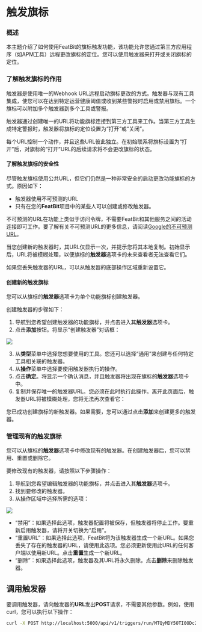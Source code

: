 # 触发旗标

### 概述

本主题介绍了如何使用FeatBit的旗标触发功能，该功能允许您通过第三方应用程序（如APM工具）远程更改旗标的定位。您可以使用触发器来打开或关闭旗标的定位。

### 了解触发旗标的作用

触发器是使用唯一的Webhook URL远程启动旗标更改的方式。触发器与现有工具集成，使您可以在达到特定运营健康阈值或收到某些警报时启用或禁用旗标。一个旗标可以附加多个触发器到多个工具或警报。

触发器通过创建唯一的URL将功能旗标连接到第三方工具来工作。当第三方工具生成特定警报时，触发器将旗标的定位设置为“打开”或“关闭”。

每个URL控制一个动作，并且这些URL彼此独立。在初始联系将旗标设置为“打开”后，对旗标的“打开”URL的后续请求将不会更改旗标的状态。

#### 了解触发旗标的安全性

尽管触发旗标使用公共URL，但它们仍然是一种非常安全的启动更改功能旗标的方式。原因如下：

- 触发器使用不可预测的URL
- 只有在您的**FeatBit**项目中的某些人可以创建或修改触发器。

不可预测的URL在功能上类似于访问令牌，不需要FeatBit和其他服务之间的活动连接即可工作。要了解有关不可预测URL的更多信息，请阅读[Google的不可预测URL](https://www.schneier.com/blog/archives/2015/07/googles\_unguess.html)。

当您创建新的触发器时，其URL仅显示一次，并提示您将其本地复制。初始显示后，URL将被模糊处理，以便旗标的**触发器**选项卡的未来查看者无法查看它们。

如果您丢失触发器的URL，可以从触发器的底部操作区域重新设置它。

#### 创建新的触发旗标

您可以从旗标的**触发器**选项卡为单个功能旗标创建触发器。

创建触发器的步骤如下：

1. 导航到您希望创建触发器的功能旗标，并点击进入其**触发器**选项卡。
2. 点击**添加**按钮。将显示“创建触发器”对话框：

![](../../feature-flags/assets/feature-workflow/flag-triggers/001.png)

3. 从**类型**菜单中选择您想要使用的工具。您还可以选择“通用”来创建与任何特定工具相关联的触发器。
4. 从**操作**菜单中选择要使用触发器执行的操作。
5. 点击**确定**。将显示一个确认消息，并且触发器将出现在旗标的**触发器**选项卡中。
6. 复制并保存唯一的触发器URL。您必须在此时执行此操作。离开此页面后，触发器URL将被模糊处理，您将无法再次查看它：

您已成功创建旗标的新触发器。如果需要，您可以通过点击**添加**来创建更多的触发器。

### 管理现有的触发旗标

您可以从旗标的**触发器**选项卡中修改现有的触发器。在创建触发器后，您可以禁用、重置或删除它。

要修改现有的触发器，请按照以下步骤操作：

1. 导航到您希望编辑触发器的功能旗标，并点击进入其**触发器**选项卡。
2. 找到要修改的触发器。
3. 从操作区域中选择所需的选项：

![](../../feature-flags/assets/feature-workflow/flag-triggers/002.png)

- “禁用”：如果选择此选项，触发器配置将被保存，但触发器将停止工作。要重新启用触发器，请将开关切换为“启用”。
- “重置URL”：如果选择此选项，FeatBit将为该触发器生成一个新URL。如果您丢失了存在的触发器的URL，请使用此选项。您必须更新使用此URL的任何客户端以使用新URL。点击**重置**生成一个新URL。
- “删除”：如果选择此选项，触发器及其URL将永久删除。点击**删除**来删除触发器。

## 调用触发器

要调用触发器，请向触发器的**URL**发出**POST**请求，不需要其他参数。例如，使用curl，您可以执行以下操作：

```bash
curl -X POST http://localhost:5000/api/v1/triggers/run/MTQyMDY5OTI0ODc2MQw4yPzGndlkezFEsZE_uPnA
```
